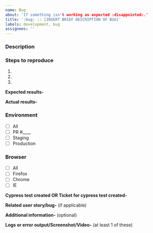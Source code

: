 ```yaml
---
name: Bug
about: 'If something isn't working as expected :disappointed:.'
title: ':bug: :: [INSERT BRIEF DESCRIPTION OF BUG]'
labels: development, bug
assignees: ''
---
```


### Description

### Steps to reproduce

1.
2.
3.

**Expected results-**

**Actual results-**

### Environment

- [ ] All
- [ ] PR #\_\_\_\_
- [ ] Staging
- [ ] Production

### Browser

- [ ] All
- [ ] Firefox
- [ ] Chrome
- [ ] IE

**Cypress test created OR Ticket for cypress test created-**

**Related user story/bug-** (if applicable)

**Additional information-** (optional)

**Logs or error output/Screenshot/Video-** (at least 1 of these)

